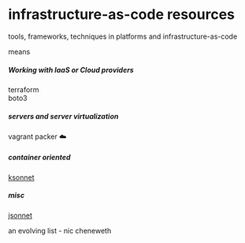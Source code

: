 # infrastructure-as-code resources
<p>tools, frameworks, techniques in platforms and infrastructure-as-code</p>
means

##### Working with IaaS or Cloud providers

terraform<br />
boto3


##### servers and server virtualization

vagrant
packer :cloud:


##### container oriented

[ksonnet](http://ksonnet.heptio.com)



##### misc

[jsonnet](http://jsonnet.org)

an evolving list - nic cheneweth